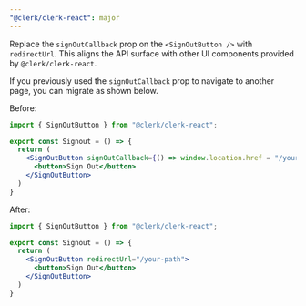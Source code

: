 ```yaml
---
"@clerk/clerk-react": major
---
```


Replace the `signOutCallback` prop on the `<SignOutButton />` with `redirectUrl`. This aligns the API surface with other UI components provided by `@clerk/clerk-react`.

If you previously used the `signOutCallback` prop to navigate to another page, you can migrate as shown below.

Before:

```jsx
import { SignOutButton } from "@clerk/clerk-react";

export const Signout = () => {
  return (
    <SignOutButton signOutCallback={() => window.location.href = "/your-path"}>
      <button>Sign Out</button>
    </SignOutButton>
  )
}
```

After:

```jsx
import { SignOutButton } from "@clerk/clerk-react";

export const Signout = () => {
  return (
    <SignOutButton redirectUrl="/your-path">
      <button>Sign Out</button>
    </SignOutButton>
  )
}
```
